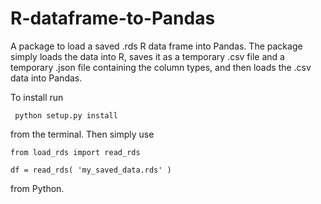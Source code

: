 # R-dataframe-to-Pandas

A package to load a saved .rds R data frame into Pandas. The package simply loads the data into R, saves it as a temporary .csv file and a temporary .json file containing the column types, and then loads the .csv data into Pandas.

To install run

<pre><code> python setup.py install</code></pre>

from the terminal. Then simply use

<pre><code>from load_rds import read_rds

df = read_rds( 'my_saved_data.rds' )</code></pre>

from Python.